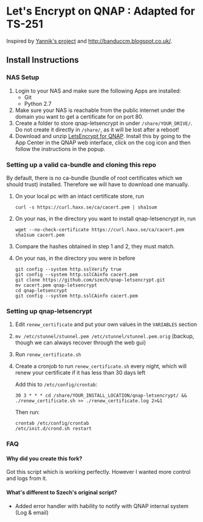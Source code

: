 # Let's Encrypt on QNAP : Adapted for TS-251 
Inspired by [Yannik's project](https://github.com/Yannik/qnap-letsencrypt) and http://banduccm.blogspot.co.uk/.


## Install Instructions
### NAS Setup
1. Login to your NAS and make sure the following Apps are installed:
      * Git
      * Python 2.7
2. Make sure your NAS is reachable from the public internet under the domain you want to get a certificate for on port 80.
3. Create a folder to store qnap-letsencrypt in under `/share/YOUR_DRIVE/`. Do not create it directly in `/share/`, as it will be lost after a reboot!
4. Download and unzip [LetsEncrypt for QNAP](http://www.positiv-it.fr/QNAP/APP/LetsEncrypt_0.5_x86.qpkg.zip). Install this by going to the App Center in the QNAP web interface, click on the cog icon and then follow the instructions in the popup.


### Setting up a valid ca-bundle and cloning this repo

By default, there is no ca-bundle (bundle of root certificates which we should trust)
installed. Therefore we will have to download one manually.

1. On your local pc with an intact certificate store, run
    ```
    curl -s https://curl.haxx.se/ca/cacert.pem | sha1sum
    ```

2. On your nas, in the directory you want to install qnap-letsencrypt in, run
    ```
    wget --no-check-certificate https://curl.haxx.se/ca/cacert.pem
    sha1sum cacert.pem
    ```

3. Compare the hashes obtained in step 1 and 2, they must match.

4. On your nas, in the directory you were in before
    ```
    git config --system http.sslVerify true
    git config --system http.sslCAinfo cacert.pem
    git clone https://github.com/szech/qnap-letsencrypt.git
    mv cacert.pem qnap-letsencrypt
    cd qnap-letsencrypt
    git config --system http.sslCAinfo cacert.pem
    ```

### Setting up qnap-letsencrypt
1. Edit `renew_certificate` and put your own values in the `VARIABLES` section   

2. `mv /etc/stunnel/stunnel.pem /etc/stunnel/stunnel.pem.orig` (backup, though we can always recover through the web gui)

3. Run `renew_certificate.sh`

4. Create a cronjob to run `renew_certificate.sh` every night, which will renew your certificate if it has less than 30 days left

    Add this to `/etc/config/crontab`:
    ```
    30 3 * * * cd /share/YOUR_INSTALL_LOCATION/qnap-letsencrypt/ && ./renew_certificate.sh >> ./renew_certificate.log 2>&1
    ```

    Then run:
    ```
    crontab /etc/config/crontab
    /etc/init.d/crond.sh restart
    ```

### FAQ

#### Why did you create this fork?
Got this script which is working perfectly. However I wanted more control and logs from it.

#### What's different to Szech's original script?
- Added error handler with hability to notify with QNAP internal system (Log & email)